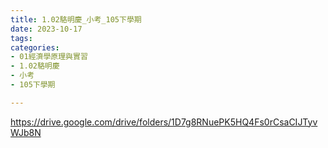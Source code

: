 ```yaml
---
title: 1.02駱明慶_小考_105下學期
date: 2023-10-17
tags: 
categories:
- 01經濟學原理與實習
- 1.02駱明慶
- 小考
- 105下學期

---
```

https://drive.google.com/drive/folders/1D7g8RNuePK5HQ4Fs0rCsaCIJTyvWJb8N
